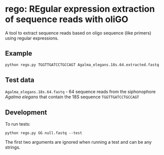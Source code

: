 # rego: REgular expression extraction of sequence reads with oliGO

A tool to extract sequence reads based on oligo sequence (like primers) using regular expressions.

## Example

```bash
python rego.py TGGTTGATCCTGCCAGT Agalma_elegans.18s.64.extracted.fastq
```


## Test data

`Agalma_elegans.18s.64.fastq` - 64 sequence reads from the siphonophore *Agalma elegans* that contain the 18S sequence `TGGTTGATCCTGCCAGT`

## Development

To run tests:

    python rego.py GG null.fastq --test

The first two arguments are ignored when running a test and can be any strings.